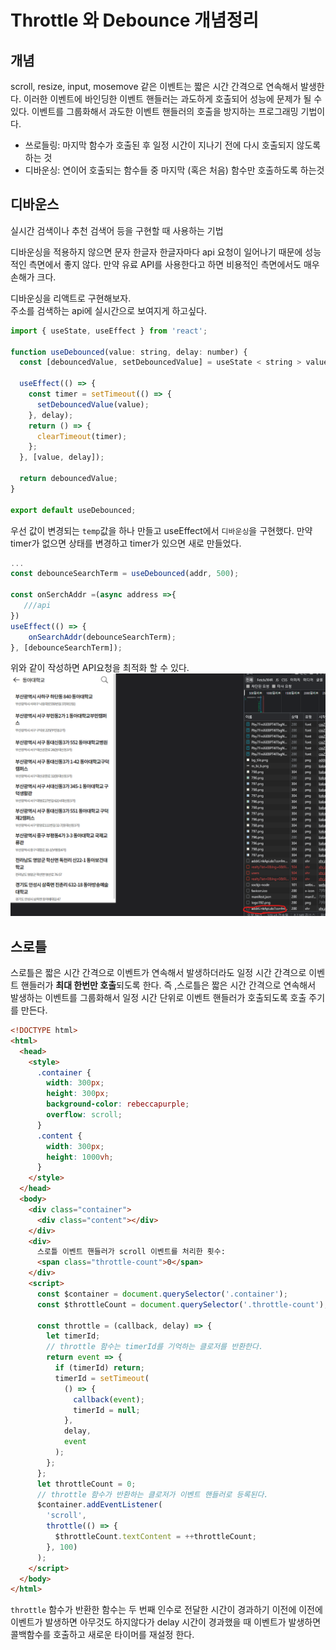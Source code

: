 # Throttle 와 Debounce 개념정리

## 개념

scroll, resize, input, mosemove 같은 이벤트는 짧은 시간 간격으로 연속해서 발생한다. 이러한 이벤트에 바인딩한 이벤트 핸들러는 과도하게 호출되어 성능에 문제가 될 수 있다. 이벤트를 그룹화해서 과도한 이벤트 핸들러의 호출을 방지하는 프로그래밍 기법이다.

- 쓰로들링: 마지막 함수가 호출된 후 일정 시간이 지나기 전에 다시 호출되지 않도록 하는 것
- 디바운싱: 연이어 호출되는 함수들 중 마지막 (혹은 처음) 함수만 호출하도록 하는것

## 디바운스

실시간 검색이나 추천 검색어 등을 구현할 때 사용하는 기법

디바운싱을 적용하지 않으면 문자 한글자 한글자마다 api 요청이 일어나기 때문에 성능적인 측면에서 좋지 않다.
만약 유료 API를 사용한다고 하면 비용적인 측면에서도 매우 손해가 크다.

디바운싱을 리액트로 구현해보자.  
주소를 검색하는 api에 실시간으로 보여지게 하고싶다.

```js
import { useState, useEffect } from 'react';

function useDebounced(value: string, delay: number) {
  const [debouncedValue, setDebouncedValue] = useState < string > value;

  useEffect(() => {
    const timer = setTimeout(() => {
      setDebouncedValue(value);
    }, delay);
    return () => {
      clearTimeout(timer);
    };
  }, [value, delay]);

  return debouncedValue;
}

export default useDebounced;
```

우선 값이 변경되는 `temp`값을 하나 만들고 useEffect에서 `디바운싱`을 구현했다.
만약 timer가 없으면 상태를 변경하고 timer가 있으면 새로 만들었다.

```js
...
const debounceSearchTerm = useDebounced(addr, 500);

const onSerchAddr =(async address =>{
   ///api
})
useEffect(() => {
    onSearchAddr(debounceSearchTerm);
}, [debounceSearchTerm]);

```

위와 같이 작성하면 API요청을 최적화 할 수 있다.
![디바운싱](../asset/디바운싱1.png)

## 스로틀

스로틀은 짧은 시간 간격으로 이벤트가 연속해서 발생하더라도 일정 시간 간격으로 이벤트 핸들러가 **최대 한번만 호출**되도록 한다. 즉 ,스로틀은 짧은 시간 간격으로 연속해서 발생하는 이벤트를 그룹화해서 일정 시간 단위로 이벤트 핸들러가 호출되도록 호출 주기를 만든다.

```html
<!DOCTYPE html>
<html>
  <head>
    <style>
      .container {
        width: 300px;
        height: 300px;
        background-color: rebeccapurple;
        overflow: scroll;
      }
      .content {
        width: 300px;
        height: 1000vh;
      }
    </style>
  </head>
  <body>
    <div class="container">
      <div class="content"></div>
    </div>
    <div>
      스로틀 이벤트 핸들러가 scroll 이벤트를 처리한 횟수:
      <span class="throttle-count">0</span>
    </div>
    <script>
      const $container = document.querySelector('.container');
      const $throttleCount = document.querySelector('.throttle-count');

      const throttle = (callback, delay) => {
        let timerId;
        // throttle 함수는 timerId를 기억하는 클로저를 반환한다.
        return event => {
          if (timerId) return;
          timerId = setTimeout(
            () => {
              callback(event);
              timerId = null;
            },
            delay,
            event
          );
        };
      };
      let throttleCount = 0;
      // throttle 함수가 반환하는 클로저가 이벤트 핸들러로 등록된다.
      $container.addEventListener(
        'scroll',
        throttle(() => {
          $throttleCount.textContent = ++throttleCount;
        }, 100)
      );
    </script>
  </body>
</html>
```

`throttle` 함수가 반환한 함수는 두 번째 인수로 전달한 시간이 경과하기 이전에 이전에 이벤트가 발생하면 아무것도 하지않다가 delay 시간이 경과했을 때 이벤트가 발생하면 콜백함수를 호출하고 새로운 타이머를 재설정 한다.
